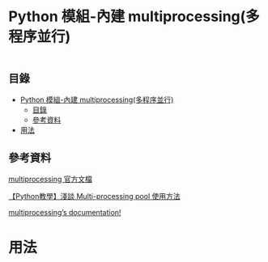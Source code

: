 # Python 模組-內建 multiprocessing(多程序並行)

```
```

## 目錄

- [Python 模組-內建 multiprocessing(多程序並行)](#python-模組-內建-multiprocessing多程序並行)
	- [目錄](#目錄)
	- [參考資料](#參考資料)
- [用法](#用法)

## 參考資料

[multiprocessing 官方文檔](https://docs.python.org/zh-tw/3/library/multiprocessing.html)

[【Python教學】淺談 Multi-processing pool  使用方法](https://www.maxlist.xyz/2020/03/20/multi-processing-pool/)

[multiprocessing’s documentation!](https://billiard.readthedocs.io/en/latest/)

# 用法

```Python
```
